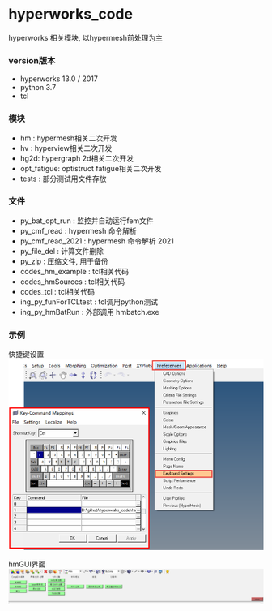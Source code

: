 # hyperworks_code
hyperworks 相关模块, 以hypermesh前处理为主  


### version版本
+ hyperworks 13.0 / 2017
+ python 3.7
+ tcl

### 模块
+ hm : hypermesh相关二次开发
+ hv : hyperview相关二次开发
+ hg2d: hypergraph 2d相关二次开发
+ opt_fatigue: optistruct fatigue相关二次开发
+ tests : 部分测试用文件存放


### 文件
+ py_bat_opt_run : 监控并自动运行fem文件
+ py_cmf_read : hypermesh 命令解析
+ py_cmf_read_2021 : hypermesh 命令解析 2021
+ py_file_del : 计算文件删除
+ py_zip : 压缩文件, 用于备份
+ codes_hm_example : tcl相关代码
+ codes_hmSources : tcl相关代码
+ codes_tcl : tcl相关代码
+ ing_py_funForTCLtest : tcl调用python测试
+ ing_py_hmBatRun : 外部调用 hmbatch.exe



### 示例

快捷键设置
![快捷键设置](./README/figure_hm_快捷键设置.png)

hmGUI界面
![hmGUI](./README/figure_hmGUI.png)